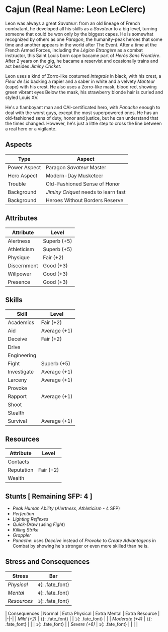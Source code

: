 # Cajun (Real Name: Leon LeClerc)

Leon was always a great _Savateur_: from an old lineage of French combatant, he developed all his skills as a _Savateur_ to a big level, turning someone that could be won only by the biggest capes. He is somewhat recognized by others as one _Paragon_, the humanity-peak heroes that some time and another appears in the world after The Event. After a time at the French Armed Forces, including the _Légion Étrangère_ as a combat instructor, this Saint Louis born cape bacame part of _Herós Sans Frontiére_. After 2 years on the gig, he bacame a reservist and ocasionally trains and act besides _Jiminy Cricket_.

Leon uses a kind of Zorro-like costumed _integrale_ in black, with his crest, a _Fleur de Lis_ backing a rapier and a saber in white and a velvety _Manteur_ (cape) with his crest. He also uses a Zorro-like mask, blood red, showing green vibrant eyes Below the mask, his strawberry blonde hair is curled and styled Louis XV.

He's a flamboyant man and CAI-certificated hero, with _Panache_ enough to deal with the worst guys, except the most superpowered ones. He has an old-fashioned sens of duty, honor and justice, but he can understand that the times changed. However, he's just a little step to cross the line between a real hero or a vigilante.

## Aspects

| Type | Aspect |
|-|-|
| Power Aspect | Paragon  _Savateur_ Master |
| Hero Aspect | Modern-Day Musketeer |
| Trouble  | Old-Fashioned Sense of Honor |
| Background | _Jiminy Criquet_ needs to learn fast |
| Background | Heroes Without Borders Reserve |

## Attributes

| Attribute | Level |
|-|-|
| Alertness |  Superb (+5) |
| Athleticism | Superb (+5) |
| Physique | Fair (+2) | 
| Discernment | Good (+3) |
| Willpower | Good (+3) |
| Presence | Good (+3) |

## Skills

| Skill | Level |
|-|-|
| Academics | Fair (+2) |
| Aid | Average (+1) |
| Deceive | Fair (+2) | 
| Drive |   | 
| Engineering |  | 
| Fight | Superb (+5) | 
| Investigate | Average (+1) | 
| Larceny | Average (+1) | 
| Provoke |  | 
| Rapport | Average (+1) | 
| Shoot |  | 
| Stealth | | 
| Survival | Average (+1)  | 

## Resources

| Attribute | Level |
|-|-|
| Contacts | |
| Reputation | Fair (+2) |
| Wealth |  |

## Stunts [ Remaining SFP: 4 ]

+ _Peak Human Ability_  (_Alertness, Athleticism_ - 4 SFP)
+ _Perfection_
+ _Lighting Reflexes_
+ _Quick-Draw_ (using _Fight_)
+ _Killing Strike_
+ _Grappler_
+ _Panache_: uses _Deceive_ instead of _Provoke_ to _Create Advantagens_ in Combat by showing he's stronger or even more skilled than he is.

## Stress and Consequences

| Stress | Bar |
|-|-|
| _Physical_ | `4`{: .fate_font} |
|  _Mental_ | `4`{: .fate_font} |
| _Resources_ | `1`{: .fate_font} |

| Consequences | Normal | Extra Physical | Extra Mental | Extra Resource |
|-|-|
| _Mild (+2)_ |  `1`{: .fate_font} | | `1`{: .fate_font} | |
| _Moderate (+4)_ | `1`{: .fate_font} | | | `1`{: .fate_font} | 
| _Severe (+6)_ | `1`{: .fate_font} | | | |
